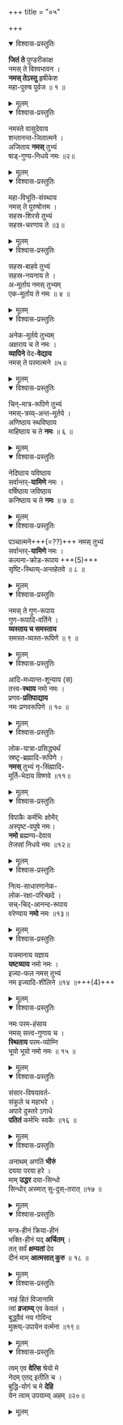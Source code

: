+++
title = "०५"

+++


<details open><summary>विश्वास-प्रस्तुतिः</summary>

**जितं ते** पुण्डरीकाक्ष  
नमस् ते विश्वभावन ।  
**नमस् तेऽस्तु** हृषीकेश  
महा-पुरुष पूर्वज ॥ १ ॥
</details>

<details><summary>मूलम्</summary>

जितन्ते पुण्डरीकाक्ष नमस्तेविश्वभावन ।  
नमस्तेऽस्तु हृषीकेश महापुरुषपूर्वज ॥१॥
</details>


<details open><summary>विश्वास-प्रस्तुतिः</summary>

नमस्ते वासुदेवाय  
शन्तानन्त-जितात्मने ।  
अजिताय **नमस्** तुभ्यं  
षाड्-गुण्य-निधये नमः ॥२॥
</details>

<details><summary>मूलम्</summary>

नमस्ते वासुदेवाय शन्तानन्तजितात्मने ।  
अजिताय नमस्तुभ्यं षाड्गुण्यनिधये नमः ॥२॥
</details>


<details open><summary>विश्वास-प्रस्तुतिः</summary>

महा-विभूति-संस्थाय  
नमस् ते पुरुषोत्तम ।  
सहस्र-शिरसे तुभ्यं  
सहस्र-चरणाय ते ॥३॥
</details>

<details><summary>मूलम्</summary>

महाविभूतिसंस्थाय नमस्ते पुरुषोत्तम ।  
सहस्रशिरसेतुभ्यं सहस्रचरणायते ॥३॥
</details>


<details open><summary>विश्वास-प्रस्तुतिः</summary>

सहस्र-बाहवे तुभ्यं  
सहस्र-नयनाय ते ।  
अ-मूर्ताय नमस् तुभ्यम्  
एक-मूर्ताय ते नमः ॥ ४ ॥
</details>

<details><summary>मूलम्</summary>

सहस्रबाहवे तुभ्यं सहस्रनयनायते ।  
अमूर्ताय नमस्तुभ्यमेकमूर्ताय ते नमः ॥ ४ ॥
</details>


<details open><summary>विश्वास-प्रस्तुतिः</summary>

अनेक-मूर्तये तुभ्यम्  
अक्षराय च ते नमः ।  
**व्यापिने** वेद-**वेद्याय**  
नमस् ते परमात्मने ॥५॥
</details>

<details><summary>मूलम्</summary>

अनेकमूर्तये तुभ्यमक्षरायचते नमः ।  
व्यापिने वेदवेद्याय नमस्ते परमात्मने ॥५॥
</details>


<details open><summary>विश्वास-प्रस्तुतिः</summary>

चिन्-मात्र-रूपिणे तुभ्यं  
नमस्-त्रय्य्-अन्त-मूर्तये ।  
अणिष्ठाय स्थविष्ठाय  
माहिष्ठाय च ते **नमः** ॥ ६ ॥
</details>

<details><summary>मूलम्</summary>

चिन्मात्ररूपिणे तुभ्यं नमस्त्रय्यन्तमूर्तये ।  
अणिष्ठाय स्थविष्ठाय माहिष्ठायच ते नमः ॥ ६ ॥
</details>


<details open><summary>विश्वास-प्रस्तुतिः</summary>

नेदिष्ठाय यविष्ठाय  
सर्वान्तर्-**यामिणे** नमः ।  
वर्षिष्ठाय जविष्ठाय  
कनिष्ठाय च ते **नमः** ॥ ७ ॥
</details>

<details><summary>मूलम्</summary>

नेदिष्ठाय यविष्ठाय सर्वान्तर्यामिणे नमः ।  
वर्षिष्ठाय जविष्ठाय कनिष्ठायच ते नमः ॥ ७ ॥
</details>


<details open><summary>विश्वास-प्रस्तुतिः</summary>

पञ्चात्मने+++(=??)+++ नमस् तुभ्यं  
सर्वान्तर्-**यामिणे** नमः ।  
कल्पना-क्रोड-रूपाय +++(5)+++  
सृष्टि-स्थित्य्-अन्तहेतवे ॥ ८ ॥
</details>

<details><summary>मूलम्</summary>

पञ्चात्मने नमस्तुभ्यं सर्वान्तर्यामिणेनमः ।  
कल्पनाक्रोडरूपाय सृष्टिस्थित्यन्तहेतवे ॥ ८ ॥
</details>


<details open><summary>विश्वास-प्रस्तुतिः</summary>

नमस् ते गुण-रूपाय  
गुण-रूपादि-वर्तिने ।  
**व्यस्ताय च समस्ताय**  
समस्त-व्यस्त-रूपिणे ॥ ९ ॥
</details>

<details><summary>मूलम्</summary>

नमस्ते गुणरूपाय गुणरूपादिवर्तिने ।  
व्यस्तायच समस्ताय समस्तव्यस्तरूपिणे ॥ ९ ॥
</details>


<details open><summary>विश्वास-प्रस्तुतिः</summary>

आदि-मध्यान्त-शून्याय (स)  
तत्त्व-**स्थाय** नमो नमः ।  
प्रणव-**प्रतिपाद्याय**  
नमः प्रणवरूपिणे ॥ १० ॥
</details>

<details><summary>मूलम्</summary>

आदिमध्यान्तशून्याय (स) तत्त्वस्थाय नमो नमः ।  
प्रणवप्रतिपाद्याय नमः प्रणवरूपिणे ॥ १० ॥
</details>


<details open><summary>विश्वास-प्रस्तुतिः</summary>

लोक-यात्रा-प्रसिद्ध्यर्थं  
स्रष्टृ-ब्रह्मादि-रूपिणे ।  
**नमस्** तुभ्यं नृ-सिंह्मादि-  
मूर्ति-भेदाय विष्णवे ॥११॥
</details>

<details><summary>मूलम्</summary>

लोकयात्राप्रसिद्ध्यर्थं स्रष्टृब्रह्मादिरूपिणे ।  
नमस्तुभ्यं नृसिंह्मादिमूर्तिभेदाय विष्णवे ॥११॥
</details>


<details open><summary>विश्वास-प्रस्तुतिः</summary>

विपाकैः कर्मभिः क्षोभैर्  
अस्पृष्ट-वपुषे नमः।  
**नमो** ब्रह्मण्य-देवाय  
तेजसां निधये नमः ॥१२॥
</details>

<details><summary>मूलम्</summary>

विपाकैः कर्मभिः क्षोभैरस्पृष्टवपुषे नमः।  
नमोब्रह्मण्यदेवाय तेजसां निधये नमः ॥१२॥
</details>


<details open><summary>विश्वास-प्रस्तुतिः</summary>

नित्य-साधारणानेक-  
लोक-रक्षा-परिच्छदे ।  
सच्-चिद्-आनन्द-रूपाय  
वरेण्याय **नमो** नमः ॥१३॥
</details>

<details><summary>मूलम्</summary>

नित्यसाधारणानेक लोकरक्षापरिच्छदे ।  
सच्चिदानन्दरूपाय वरेण्याय नमोनमः ॥१३॥
</details>


<details open><summary>विश्वास-प्रस्तुतिः</summary>

यजमानाय यज्ञाय  
**यष्टव्याय** नमो नमः ।  
इज्या-फल नमस् तुभ्यं  
नम इज्यादि-शीलिने ॥१४ ॥+++(4)+++
</details>

<details><summary>मूलम्</summary>

यजमानाय यज्ञाय यष्टव्याय नमोनमः ।  
इज्याफलनमस्तुभ्यं नमइज्यादिशीलिने ॥१४ ॥
</details>


<details open><summary>विश्वास-प्रस्तुतिः</summary>

नमः परम-हंसाय  
नमस् सत्त्व-गुणाय च ।  
**स्थिताय** परम-व्योम्नि  
भूयो भूयो नमो नमः ॥ १५ ॥
</details>

<details><summary>मूलम्</summary>

नमःपरमहंसाय नमस्सत्त्वगुणायच ।  
स्थितायपरमव्योम्नि भूयोभूयो नमोनमः ॥ १५ ॥
</details>


<details open><summary>विश्वास-प्रस्तुतिः</summary>

संसार-विषयावर्त-  
संकुले च महाभरे ।  
अपारे दुस्तरे ऽगाधे  
**पतितं** कर्मभिः स्वकैः ॥१६ ॥
</details>

<details><summary>मूलम्</summary>

संसारविषयावर्तसंकुलेच महाभरे ।  
अपारे दुस्तरेऽगाधे पतितं कर्मभिः स्वकैः ॥१६ ॥
</details>


<details open><summary>विश्वास-प्रस्तुतिः</summary>

अनाथम् अगतिं **भीरुं**  
दयया परया हरे ।  
माम् **उद्धर** दया-सिन्धो  
सिन्धोर् अस्मात् सु-दुस्-तरात् ॥१७ ॥
</details>

<details><summary>मूलम्</summary>

अनाथमगतिं भीरुं दययापरयाहरे ।  
मामुद्धर दयासिन्धो सिन्धोरस्मात्सुदुस्तरात् ॥१७ ॥
</details>


<details open><summary>विश्वास-प्रस्तुतिः</summary>

मन्त्र-हीनं क्रिया-हीनं  
भक्ति-हीनं यद् **अर्चितम्** ।  
तत् सर्वं **क्षम्यतां** देव  
दीनं माम् **आत्मसात् कुरु** ॥ १८ ॥
</details>

<details><summary>मूलम्</summary>

मन्त्रहीनं क्रियाहीनं भक्तिहीनं यदर्चितम् ।  
तत्सर्वं क्षम्यतां देव दीनं मामात्मसात्कुरु ॥ १८ ॥
</details>


<details open><summary>विश्वास-प्रस्तुतिः</summary>

नाहं हितं विजानामि  
त्वां **व्रजाम्य्** एव केवलं ।  
बुद्ध्वैवं नय गोविन्द  
मुक्त्य्-उपायेन वर्त्मना ॥१९॥
</details>

<details><summary>मूलम्</summary>

नाहं हितं विजानामि/(न जानामि) त्वां व्रजाम्येव केवलं ।  
बुद्ध्वैवं नय गोविन्द मुक्त्युपायेन वर्त्मना ॥१९॥
</details>


<details open><summary>विश्वास-प्रस्तुतिः</summary>

त्वम् एव **वेत्सि** श्रेयो मे  
नेदम् एतद् इतीति च ।  
बुद्धि-योगं च मे **देहि**  
येन त्वाम् उपयाम्य् अहम् ॥२०॥
</details>

<details><summary>मूलम्</summary>

त्वमेव वेत्सि श्रेयोमे नेदमेतदितीतिच ।  
बुद्धियोगंच मे देहि येन त्वामुपयाम्यहम् ॥२०॥
</details>
